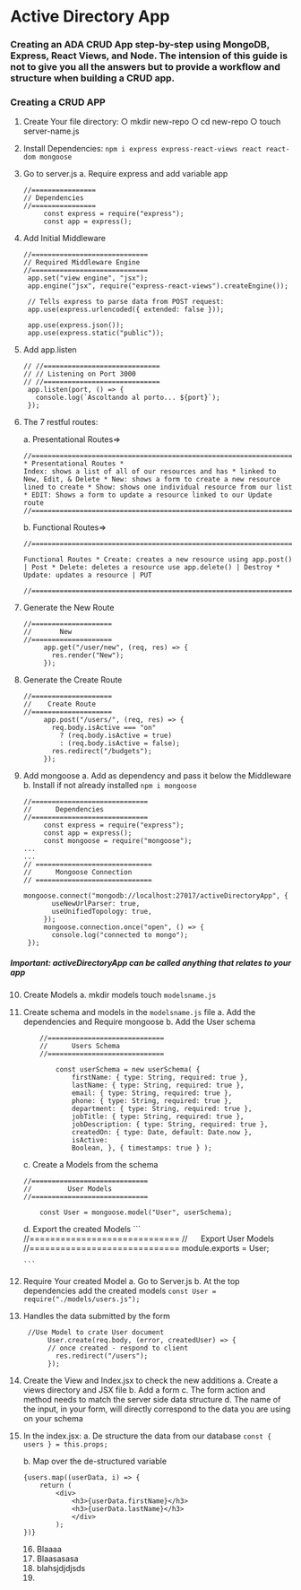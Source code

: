 # Active Directory App

### Creating an ADA CRUD App step-by-step using MongoDB, Express, React Views, and Node. The intension of this guide is not to give you all the answers but to provide a workflow and structure when building a CRUD app.

### Creating a CRUD APP

1. Create Your file directory:
   ○ mkdir new-repo
   ○ cd new-repo
   ○ touch server-name.js

2. Install Dependencies:
   `npm i express express-react-views react react-dom mongoose`

3. Go to server.js
   a. Require express and add variable app

   ```
   //================
   // Dependencies
   //================
        const express = require("express");
        const app = express();

   ```

4) Add Initial Middleware

   ```
   //=============================
   // Required Middleware Engine
   //=============================
    app.set("view engine", "jsx");
    app.engine("jsx", require("express-react-views").createEngine());

    // Tells express to parse data from POST request:
    app.use(express.urlencoded({ extended: false }));

    app.use(express.json());
    app.use(express.static("public"));

   ```

5) Add app.listen

   ```
   // //=============================
   // // Listening on Port 3000
   // //=============================
    app.listen(port, () => {
      console.log(`Ascoltando al porto... ${port}`);
    });
   ```

6) The 7 restful routes:

   a. Presentational Routes=>

   ```
   //==================================================================
   * Presentational Routes *
   Index: shows a list of all of our resources and has * linked to New, Edit, & Delete * New: shows a form to create a new resource lined to create * Show: shows one individual resource from our list * EDIT: Shows a form to update a resource linked to our Update route
   //==================================================================
   ```

   b. Functional Routes=>

   ```
   //==================================================================

   Functional Routes * Create: creates a new resource using app.post() | Post * Delete: deletes a resource use app.delete() | Destroy * Update: updates a resource | PUT

   //==================================================================

   ```

7. Generate the New Route

   ```
   //====================
   //       New
   //====================
        app.get("/user/new", (req, res) => {
          res.render("New");
        });

   ```

8) Generate the Create Route

   ```
   //====================
   //    Create Route
   //====================
        app.post("/users/", (req, res) => {
          req.body.isActive === "on"
            ? (req.body.isActive = true)
            : (req.body.isActive = false);
          res.redirect("/budgets");
        });

   ```

9) Add mongoose
   a. Add as dependency and pass it below the Middleware
   b. Install if not already installed `npm i mongoose`

   ```
   //=============================
   //      Dependencies
   //=============================
        const express = require("express");
        const app = express();
        const mongoose = require("mongoose");
   ...
   ...
   // =============================
   //      Mongoose Connection
   // =============================
        mongoose.connect("mongodb://localhost:27017/activeDirectoryApp", {
          useNewUrlParser: true,
          useUnifiedTopology: true,
        });
        mongoose.connection.once("open", () => {
          console.log("connected to mongo");
    });
   ```

##### Important: activeDirectoryApp can be called anything that relates to your app

10. Create Models
    a. mkdir models touch `modelsname.js`

11. Create schema and models in the `modelsname.js` file
    a. Add the dependencies and Require mongoose
    b. Add the User schema

    ```
        //=============================
        //      Users Schema
        //=============================

            const userSchema = new userSchema( {
                firstName: { type: String, required: true },
                lastName: { type: String, required: true },
                email: { type: String, required: true },
                phone: { type: String, required: true },
                department: { type: String, required: true },
                jobTitle: { type: String, required: true },
                jobDescription: { type: String, required: true },
                createdOn: { type: Date, default: Date.now },
                isActive:
                Boolean, }, { timestamps: true } );

    ```

    c. Create a Models from the schema

    ```
    //=============================
    //         User Models
    //=============================

        const User = mongoose.model("User", userSchema);

    ```


    d. Export the created Models
        ```
        //=============================
        //      Export User Models
        //=============================
            module.exports = User;

        ```

12. Require Your created Model
    a. Go to Server.js
    b. At the top dependencies add the created models
    `const User = require("./models/users.js");`

13. Handles the data submitted by the form

    ```
     //Use Model to crate User document
          User.create(req.body, (error, createdUser) => {
          // once created - respond to client    
            res.redirect("/users");
          });
    ```

14. Create the View and Index.jsx to check the new additions
    a. Create a views directory and JSX file
    b. Add a form
    c. The form action and method needs to match the server side data structure
    d. The name of the input, in your form, will directly correspond to the data you are using on your schema

15. In the index.jsx:
    a. De structure the data from our database
    `const { users } = this.props;`

    b. Map over the de-structured variable

    ```
    {users.map((userData, i) => {
        return (
            <div>
                <h3>{userData.firstName}</h3>
                <h3>{userData.lastName}</h3>
                </div>
            );
    })}
    ```

    16. Blaaaa
    17. Blaasasasa
    18. blahsjdjdjsds
    19.
